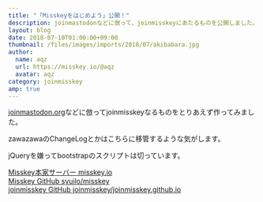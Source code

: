 ```yaml
---
title: "「Misskeyをはじめよう」公開！"
description: joinmastodonなどに倣って、joinmisskeyにあたるものを公開しました。
layout: blog
date: 2018-07-10T01:00:00+09:00
thumbnail: /files/images/imports/2018/07/akibabara.jpg
author:
  name: aqz
  url: https://misskey.io/@aqz
  avatar: aqz
category: joinmisskey
amp: true
---
```


[joinmastodon.org](https://joinmastodon.org)などに倣ってjoinmisskeyなるものをとりあえず作ってみました。  

zawazawaのChangeLogとかはこちらに移管するような気がします。

jQueryを嫌ってbootstrapのスクリプトは切っています。

[Misskey本家サーバー misskey.io](https://misskey.io)  
[Misskey GitHub syuilo/misskey](https://github.com/syuilo/misskey)  
[joinmisskey GitHub joinmisskey/joinmisskey.github.io](https://github.com/joinmisskey/joinmisskey.github.io)  